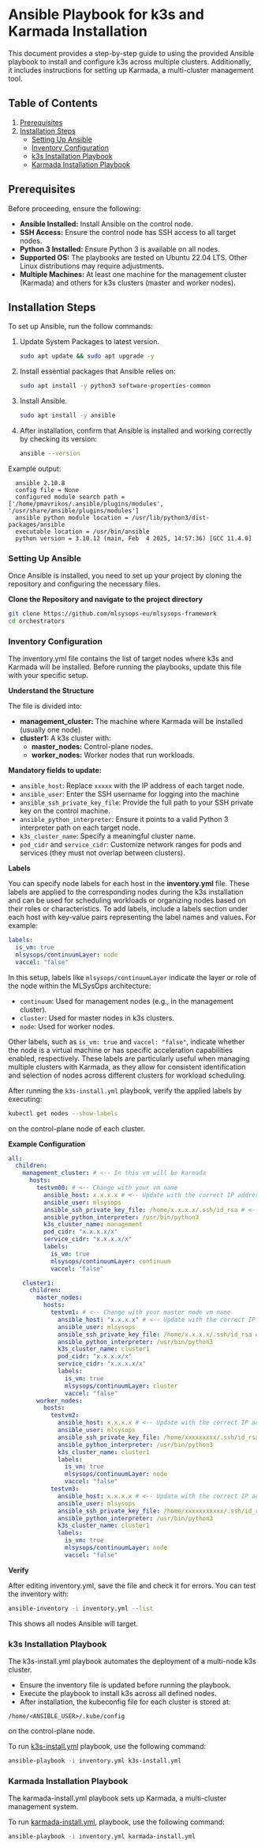 Ansible Playbook for k3s and Karmada Installation
=================================================

This document provides a step-by-step guide to using the provided Ansible playbook to install and configure k3s across multiple clusters. Additionally, it includes instructions for setting up Karmada, a multi-cluster management tool.



## Table of Contents

1. [Prerequisites](#prerequisites)  
2. [Installation Steps](#installation-steps)  
   * [Setting Up Ansible](#setting-up-ansible)  
   * [Inventory Configuration](#inventory-configuration)  
   * [k3s Installation Playbook](#k3s-installation-playbook)  
   * [Karmada Installation Playbook](#karmada-installation-playbook)  
  


## Prerequisites
Before proceeding, ensure the following:

- **Ansible Installed:** Install Ansible on the control node.
- **SSH Access:** Ensure the control node has SSH access to all target nodes.
- **Python 3 Installed:** Ensure Python 3 is available on all nodes.
- **Supported OS:** The playbooks are tested on Ubuntu 22.04 LTS. Other Linux distributions may require adjustments.
- **Multiple Machines:** At least one machine for the management cluster (Karmada) and others for k3s clusters (master and worker nodes).

## Installation Steps
To set up Ansible, run the follow commands:

1) Update System Packages to latest version.

    ```bash
    sudo apt update && sudo apt upgrade -y
    ```
2) Install essential packages that Ansible relies on:
    
    ```bash 
    sudo apt install -y python3 software-properties-common
    ```
3) Install Ansible.

    ```bash
    sudo apt install -y ansible
    ```
4) After installation, confirm that Ansible is installed and working correctly by checking its version: 
    ```bash
    ansible --version
    ```
Example output:

```
  ansible 2.10.8
  config file = None
  configured module search path = ['/home/pmavrikos/.ansible/plugins/modules', '/usr/share/ansible/plugins/modules']
  ansible python module location = /usr/lib/python3/dist-packages/ansible
  executable location = /usr/bin/ansible
  python version = 3.10.12 (main, Feb  4 2025, 14:57:36) [GCC 11.4.0]
```

### Setting Up Ansible
Once Ansible is installed, you need to set up your project by cloning the repository and configuring the necessary files.


**Clone the Repository and navigate to the project directory**

```bash
git clone https://github.com/mlsysops-eu/mlsysops-framework
cd orchestrators
``` 

### Inventory Configuration
The inventory.yml file contains the list of target nodes where k3s and Karmada will be installed. Before running the playbooks, update this file with your specific setup.


**Understand the Structure**

The file is divided into:
 
- **management_cluster:**  The machine where Karmada will be installed (usually one node).
- **cluster1:** A k3s cluster with:
    - **master_nodes:** Control-plane nodes.
    - **worker_nodes:** Worker nodes that run workloads. 
  
**Mandatory fields to update:**

- `ansible_host`: Replace `xxxxx` with the IP address of each target node.
- `ansible_user`: Enter the SSH username for logging into the machine
- `ansible_ssh_private_key_file`:  Provide the full path to your SSH private key on the control machine. 
- `ansible_python_interpreter`: Ensure it points to a valid Python 3 interpreter path on each target node.
- `k3s_cluster_name`: Specify a meaningful cluster name.
- `pod_cidr` and `service_cidr`: Customize network ranges for pods and services (they must not overlap between clusters).

**Labels**

You can specify node labels for each host in the **inventory.yml** file. These labels are applied to the corresponding nodes during the k3s installation and can be used for scheduling workloads or organizing nodes based on their roles or characteristics.
To add labels, include a labels section under each host with key-value pairs representing the label names and values. For example:

```yaml
labels:
  is_vm: true
  mlsysops/continuumLayer: node
  vaccel: "false"
```
In this setup, labels like `mlsysops/continuumLayer` indicate the layer or role of the node within the MLSysOps architecture:
- `continuum`: Used for management nodes (e.g., in the management cluster).
- `cluster`: Used for master nodes in k3s clusters.
- `node`: Used for worker nodes.

Other labels, such as `is_vm: true` and `vaccel: "false"`, indicate whether the node is a virtual machine or has specific acceleration capabilities enabled, respectively. These labels are particularly useful when managing multiple clusters with Karmada, as they allow for consistent identification and selection of nodes across different clusters for workload scheduling.

After running the `k3s-install.yml` playbook, verify the applied labels by executing:

```bash
kubectl get nodes --show-labels
```

on the control-plane node of each cluster.

**Example Configuration**

```yaml
all:
  children:
    management_cluster: # <-- In this vm will be karmada
      hosts:
        testvm00: # <-- Change with your vm name
          ansible_host: x.x.x.x # <-- Update with the correct IP address
          ansible_user: mlsysops
          ansible_ssh_private_key_file: /home/x.x.x.x/.ssh/id_rsa # <-- Update
          ansible_python_interpreter: /usr/bin/python3
          k3s_cluster_name: management
          pod_cidr: "x.x.x.x/x"
          service_cidr: "x.x.x.x/x"
          labels:
            is_vm: true
            mlsysops/continuumLayer: continuum
            vaccel: "false"

    cluster1:
      children:
        master_nodes:
          hosts:
            testvm1: # <-- Change with your master node vm name
              ansible_host: "x.x.x.x" # <-- Update with the correct IP address
              ansible_user: mlsysops
              ansible_ssh_private_key_file: /home/x.x.x.x/.ssh/id_rsa # <-- Update
              ansible_python_interpreter: /usr/bin/python3
              k3s_cluster_name: cluster1
              pod_cidr: "x.x.x.x/x"
              service_cidr: "x.x.x.x/x"
              labels:
                is_vm: true
                mlsysops/continuumLayer: cluster
                vaccel: "false"
        worker_nodes:
          hosts:
            testvm2:
              ansible_host: x.x.x.x # <-- Update with the correct IP address
              ansible_user: mlsysops
              ansible_ssh_private_key_file: /home/xxxxxxxxx/.ssh/id_rsa # <-- Update
              ansible_python_interpreter: /usr/bin/python3
              k3s_cluster_name: cluster1
              labels:
                is_vm: true
                mlsysops/continuumLayer: node
                vaccel: "false"
            testvm3:
              ansible_host: x.x.x.x # <-- Update with the correct IP address
              ansible_user: mlsysops
              ansible_ssh_private_key_file: /home/xxxxxxxxxxx/.ssh/id_rsa # <-- Update
              ansible_python_interpreter: /usr/bin/python3
              k3s_cluster_name: cluster1
              labels:
                is_vm: true
                mlsysops/continuumLayer: node
                vaccel: "false"
```

**Verify**

After editing inventory.yml, save the file and check it for errors. You can test the inventory with:

```bash
ansible-inventory -i inventory.yml --list
```
This shows all nodes Ansible will target.

### k3s Installation Playbook
The k3s-install.yml playbook automates the deployment of a multi-node k3s cluster.

- Ensure the inventory file is updated before running the playbook.
- Execute the playbook to install k3s across all defined nodes.
- After installation, the kubeconfig file for each cluster is stored at:
```
/home/<ANSIBLE_USER>/.kube/config
```
on the control-plane node.

To run [k3s-install.yml](k3s-install.yml) playbook, use the following command:
```bash
ansible-playbook -i inventory.yml k3s-install.yml
```

### Karmada Installation Playbook
The karmada-install.yml playbook sets up Karmada, a multi-cluster management system.

To run [karmada-install.yml](karmada-install.yml), playbook, use the following command:
```bash
ansible-playbook -i inventory.yml karmada-install.yml
```



